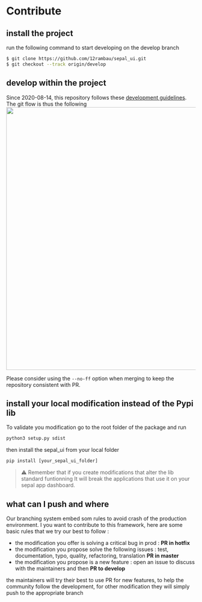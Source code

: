 # Contribute

## install the project

run the following command to start developing on the develop branch 

```bash
$ git clone https://github.com/12rambau/sepal_ui.git
$ git checkout --track origin/develop
```

## develop within the project 

Since 2020-08-14, this repository follows these [development guidelines](https://nvie.com/posts/a-successful-git-branching-model/). The git flow is thus the following
<img src="https://nvie.com/img/git-model@2x.png" height="700" />

Please consider using the `--no-ff` option when merging to keep the repository consistent with PR. 

## install  your local modification instead of the Pypi lib 

To validate you modification go to the root folder of the package and run
```py
python3 setup.py sdist
```

then install the sepal_ui from your local folder
```py
pip install [your_sepal_ui_folder]
```

> :warning: Remember that if you create modifications that alter the lib standard funtionning It will break the applications that use it on your sepal app dashboard. 

## what can I push and where

Our branching system embed som rules to avoid crash of the production environment. I you want to contribute to this framework, here are some basic rules that we try our best to follow :
- the modification you offer is solving a critical bug in prod : **PR in hotfix**
- the modification you propose solve the following issues : test, documentation, typo, quality, refactoring, translation **PR in master**
- the modification you propose is a new feature : open an issue to discuss with the maintainers and then **PR to develop**

the maintainers will try their best to use PR for new features, to help the community follow the development, for other modification they will simply push to the appropriate branch
